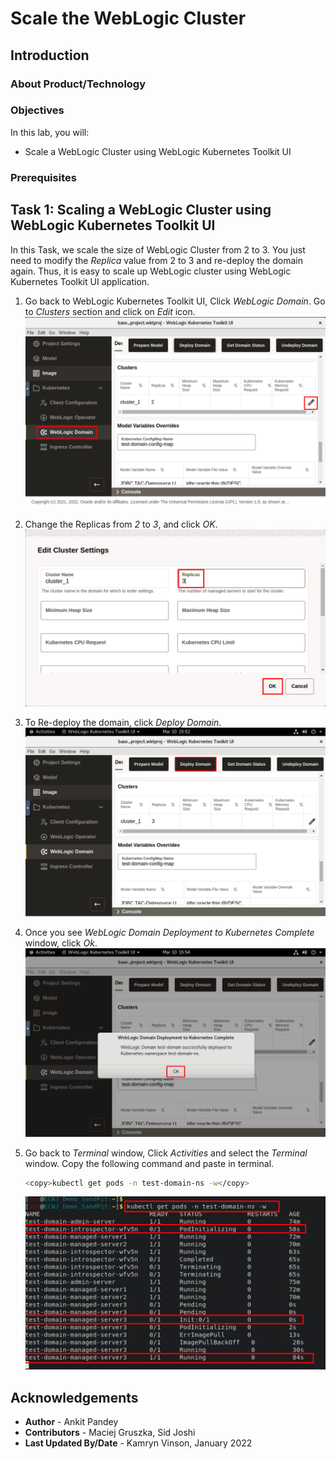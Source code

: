 # Scale the WebLogic Cluster 

## Introduction



### About Product/Technology



### Objectives

In this lab, you will:

* Scale a WebLogic Cluster using WebLogic Kubernetes Toolkit UI

### Prerequisites



## Task 1: Scaling a WebLogic Cluster using WebLogic Kubernetes Toolkit UI

In this Task, we scale the size of WebLogic Cluster from 2 to 3. You just need to modify the *Replica* value from 2 to 3 and re-deploy the domain again. Thus, it is easy to scale up WebLogic cluster using WebLogic Kubernetes Toolkit UI application.

1. Go back to WebLogic Kubernetes Toolkit UI,  Click *WebLogic Domain*. Go to *Clusters* section and click on *Edit* icon.  
    ![Cluster Resize](images/ClusterResize.png)

2. Change the Replicas from *2* to *3*, and click *OK*. 
    ![Change Replicas](images/ChangeReplicas.png)

3. To Re-deploy the domain, click *Deploy Domain*.
    ![Redeploy Domain](images/RedeployDomain.png)

4. Once you see *WebLogic Domain Deployment to Kubernetes Complete* window, click *Ok*.
    ![Deployment Complete](images/DeploymentComplete.png)

5. Go back to *Terminal* window, Click *Activities* and select the *Terminal* window. Copy the following command and paste in terminal.
    ```bash
    <copy>kubectl get pods -n test-domain-ns -w</copy>
    ```
    ![View Scaling](images/ViewScaling.png)


## Acknowledgements

* **Author** -  Ankit Pandey
* **Contributors** - Maciej Gruszka, Sid Joshi
* **Last Updated By/Date** - Kamryn Vinson, January 2022